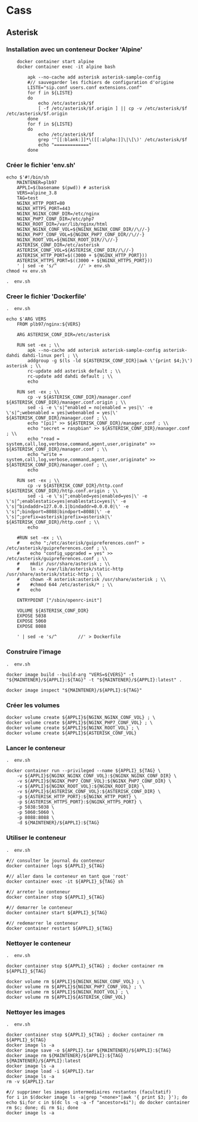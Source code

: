 #  Cass

## Asterisk

### Installation avec un conteneur Docker 'Alpine'

        docker container start alpine
        docker container exec -it alpine bash
        
            apk --no-cache add asterisk asterisk-sample-config
            #// sauvegarder les fichiers de configuration d'origine
            LISTE="sip.conf users.conf extensions.conf"
            for f in ${LISTE}
            do
                echo /etc/asterisk/$f
                [ -f /etc/asterisk/$f.origin ] || cp -v /etc/asterisk/$f /etc/asterisk/$f.origin
            done
            for f in ${LISTE}
            do
                echo /etc/asterisk/$f
                grep '^[[:blank:]]*\([[:alpha:]]\|\[\)' /etc/asterisk/$f
                echo "============="
            done
            
    

### Créer le fichier 'env.sh' 

    echo $'#!/bin/sh
        MAINTENER=plb97
        APPLI=$(basename $(pwd)) # asterisk
        VERS=alpine_3.8
        TAG=test
        NGINX_HTTP_PORT=80
        NGINX_HTTPS_PORT=443
        NGINX_NGINX_CONF_DIR=/etc/nginx
        NGINX_PHP7_CONF_DIR=/etc/php7
        NGINX_ROOT_DIR=/var/lib/nginx/html
        NGINX_NGINX_CONF_VOL=${NGINX_NGINX_CONF_DIR//\//-}
        NGINX_PHP7_CONF_VOL=${NGINX_PHP7_CONF_DIR//\//-}
        NGINX_ROOT_VOL=${NGINX_ROOT_DIR//\//-}
        ASTERISK_CONF_DIR=/etc/asterisk
        ASTERISK_CONF_VOL=${ASTERISK_CONF_DIR//\//-}
        ASTERISK_HTTP_PORT=$((3000 + ${NGINX_HTTP_PORT}))
        ASTERISK_HTTPS_PORT=$((3000 + ${NGINX_HTTPS_PORT}))
        ' | sed -e 's/^        //' > env.sh
    chmod +x env.sh

    .  env.sh

### Creer le fichier 'Dockerfile'

    .  env.sh

    echo $'ARG VERS
        FROM plb97/nginx:${VERS}
        
        ARG ASTERISK_CONF_DIR=/etc/asterisk
        
        RUN set -ex ; \\
            apk --no-cache add asterisk asterisk-sample-config asterisk-dahdi dahdi-linux perl ; \\
            addgroup -g $(ls -ld ${ASTERISK_CONF_DIR}|awk \'{print $4;}\') asterisk ; \\
            rc-update add asterisk default ; \\
            rc-update add dahdi default ; \\
            echo
        
        RUN set -ex ; \\
            cp -v ${ASTERISK_CONF_DIR}/manager.conf ${ASTERISK_CONF_DIR}/manager.conf.origin ; \\
            sed -i -e \'s|^enabled = no|enabled = yes|\' -e \'s|^;webenabled = yes|webenabled = yes|\' ${ASTERISK_CONF_DIR}/manager.conf ; \\
            echo "[pi]" >> ${ASTERISK_CONF_DIR}/manager.conf ; \\
            echo "secret = raspbian" >> ${ASTERISK_CONF_DIR}/manager.conf ; \\
            echo "read = system,call,log,verbose,command,agent,user,originate" >> ${ASTERISK_CONF_DIR}/manager.conf ; \\
            echo "write = system,call,log,verbose,command,agent,user,originate" >> ${ASTERISK_CONF_DIR}/manager.conf ; \\
            echo
        
        RUN set -ex ; \\
            cp -v ${ASTERISK_CONF_DIR}/http.conf ${ASTERISK_CONF_DIR}/http.conf.origin ; \\
            sed -i -e \'s|^;enabled=yes|enabled=yes|\' -e \'s|^;enablestatic=yes|enablestatic=yes|\' -e \'s|^bindaddr=127.0.0.1|bindaddr=0.0.0.0|\' -e \'s|^;bindport=8088|bindport=8088|\' -e \'s|^;prefix=asterisk|prefix=asterisk|\' ${ASTERISK_CONF_DIR}/http.conf ; \\
            echo
        
        #RUN set -ex ; \\
        #    echo ";/etc/asterisk/guipreferences.conf" > /etc/asterisk/guipreferences.conf ; \\
        #    echo "config_upgraded = yes" >> /etc/asterisk/guipreferences.conf ; \\
        #    mkdir /usr/share/asterisk ; \\
        #    ln -s /var/lib/asterisk/static-http /usr/share/asterisk/static-http ; \\
        #    chown -R asterisk:asterisk /usr/share/asterisk ; \\
        #    #chmod 644 /etc/asterisk/* ; \\
        #    echo
        
        ENTRYPOINT ["/sbin/openrc-init"]
        
        VOLUME ${ASTERISK_CONF_DIR}
        EXPOSE 5038
        EXPOSE 5060
        EXPOSE 8088
        
        ' | sed -e 's/^        //' > Dockerfile

### Construire l'image

    .  env.sh

    docker image build --build-arg "VERS=${VERS}" -t "${MAINTENER}/${APPLI}:${TAG}" -t "${MAINTENER}/${APPLI}:latest" .

    docker image inspect "${MAINTENER}/${APPLI}:${TAG}"

### Créer les volumes

    docker volume create ${APPLI}${NGINX_NGINX_CONF_VOL} ; \
    docker volume create ${APPLI}${NGINX_PHP7_CONF_VOL} ; \
    docker volume create ${APPLI}${NGINX_ROOT_VOL} ; \
    docker volume create ${APPLI}${ASTERISK_CONF_VOL}

### Lancer le conteneur

    .  env.sh

    docker container run --privileged --name ${APPLI}_${TAG} \
        -v ${APPLI}${NGINX_NGINX_CONF_VOL}:${NGINX_NGINX_CONF_DIR} \
        -v ${APPLI}${NGINX_PHP7_CONF_VOL}:${NGINX_PHP7_CONF_DIR} \
        -v ${APPLI}${NGINX_ROOT_VOL}:${NGINX_ROOT_DIR} \
        -v ${APPLI}${ASTERISK_CONF_VOL}:${ASTERISK_CONF_DIR} \
        -p ${ASTERISK_HTTP_PORT}:${NGINX_HTTP_PORT} \
        -p ${ASTERISK_HTTPS_PORT}:${NGINX_HTTPS_PORT} \
        -p 5038:5038 \
        -p 5060:5060 \
        -p 8088:8088 \
        -d ${MAINTENER}/${APPLI}:${TAG}

### Utiliser le conteneur

    .  env.sh
    
    #// consulter le journal du conteneur
    docker container logs ${APPLI}_${TAG}

    #// aller dans le conteneur en tant que 'root'
    docker container exec -it ${APPLI}_${TAG} sh

    #// arreter le conteneur
    docker container stop ${APPLI}_${TAG}

    #// demarrer le conteneur
    docker container start ${APPLI}_${TAG}

    #// redemarrer le conteneur
    docker container restart ${APPLI}_${TAG}

### Nettoyer le conteneur

    .  env.sh
    
    docker container stop ${APPLI}_${TAG} ; docker container rm ${APPLI}_${TAG}

    docker volume rm ${APPLI}${NGINX_NGINX_CONF_VOL} ; \
    docker volume rm ${APPLI}${NGINX_PHP7_CONF_VOL} ; \
    docker volume rm ${APPLI}${NGINX_ROOT_VOL} ; \
    docker volume rm ${APPLI}${ASTERISK_CONF_VOL}


### Nettoyer les images
  
    .  env.sh

    docker container stop ${APPLI}_${TAG} ; docker container rm ${APPLI}_${TAG}
    docker image ls -a 
    docker image save -o ${APPLI}.tar ${MAINTENER}/${APPLI}:${TAG}
    docker image rm ${MAINTENER}/${APPLI}:${TAG} ${MAINTENER}/${APPLI}:latest
    docker image ls -a
    docker image load -i ${APPLI}.tar
    docker image ls -a
    rm -v ${APPLI}.tar
    
    #// supprimer les images intermediaires restantes (facultatif)
    for i in $(docker image ls -a|grep "<none>"|awk '{ print $3; }'); do echo $i;for c in $(dc ls -q -a -f "ancestor=$i"); do docker container rm $c; done; di rm $i; done
    docker image ls -a

